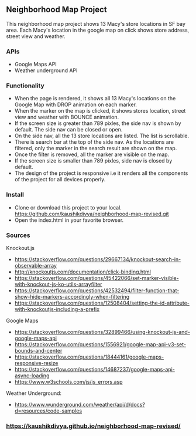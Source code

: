 ## Neighborhood Map Project

This neighborhood map project shows 13 Macy's store locations in SF bay area. Each Macy's location in the google map on click shows store address, street view and weather.

### APIs
- Google Maps API
- Weather underground API

### Functionality
- When the page is rendered, it shows all 13 Macy's locations on the Google Map with DROP animation on each marker.
- When the marker on the map is clicked, it shows stores location, street view and weather with BOUNCE animation.
- If the screen size is greater than 789 pixles, the side nav is shown by default. The side nav can be closed or open.
- On the side nav, all the 13 store locations are listed. The list is scrollable.
- There is search bar at the top of the side nav. As the locations are filtered, only the marker in the search result are shown on the map.
- Once the filter is removed, all the marker are visible on the map.
- If the screen size is smaller than 789 pixles, side nav is closed by default.
- The design of the project is responsive i.e it renders all the components of the project for all devices properly.

### Install
- Clone or download this project to your local. https://github.com/kaushikdivya/neighborhood-map-revised.git
- Open the index.html in your favorite browser.

### Sources
Knockout.js
- https://stackoverflow.com/questions/29667134/knockout-search-in-observable-array
- http://knockoutjs.com/documentation/click-binding.html
- https://stackoverflow.com/questions/45422066/set-marker-visible-with-knockout-js-ko-utils-arrayfilter
- https://stackoverflow.com/questions/42532494/filter-function-that-show-hide-markers-accordingly-when-filtering
- https://stackoverflow.com/questions/12508404/setting-the-id-attribute-with-knockoutjs-including-a-prefix

Google Maps
- https://stackoverflow.com/questions/32899466/using-knockout-js-and-google-maps-api
- https://stackoverflow.com/questions/1556921/google-map-api-v3-set-bounds-and-center
- https://stackoverflow.com/questions/18444161/google-maps-responsive-resize
- https://stackoverflow.com/questions/14687237/google-maps-api-async-loading
- https://www.w3schools.com/js/js_errors.asp

Weather Underground:
- https://www.wunderground.com/weather/api/d/docs?d=resources/code-samples

### https://kaushikdivya.github.io/neighborhood-map-revised/
